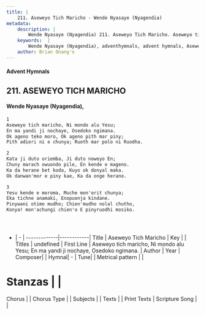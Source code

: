 ```yaml
---
title: |
    211. Aseweyo Tich Maricho - Wende Nyasaye (Nyagendia)
metadata:
    description: |
        Wende Nyasaye (Nyagendia) 211. Aseweyo Tich Maricho. Aseweyo tich maricho, Ni mondo alu Yesu; En ma yandi ji nochaye, Osedoko ngimana. Ok ageno teko moro, Ok ageno pith mar piny; Pith adieri ni e chunya; Ruoth mar polo ni Ruodha.  
    keywords:  |
        Wende Nyasaye (Nyagendia), adventhymnals, advent hymnals, Aseweyo Tich Maricho, Aseweyo tich maricho, Ni mondo alu Yesu; En ma yandi ji nochaye, Osedoko ngimana.. 
    author: Brian Onang'o
---
```


#### Advent Hymnals
## 211. ASEWEYO TICH MARICHO
####  Wende Nyasaye (Nyagendia),

```txt
1
Aseweyo tich maricho, Ni mondo alu Yesu;
En ma yandi ji nochaye, Osedoko ngimana.
Ok ageno teko moro, Ok ageno pith mar piny;
Pith adieri ni e chunya; Ruoth mar polo ni Ruodha.

2
Kata ji duto oriemba, Ji duto noweyo En;
Chuny marach owuondo pile, En kende e mageno.
Ka da herane bet koda, Kuyo ok donyal maka.
Ok danwan'mor e piny kae, Ka da onge herano.

3
Yesu kende e moroma, Muche mon'orit chunya;
Eka tichne anamaki, Enopuonja kindane.
Pinywani otimo mudho; Chien'mudho nolal chutho,
Konya! mon'achungi chien'o E pinyruodhi mosiko.





```

- |   -  |
-------------|------------|
Title | Aseweyo Tich Maricho |
Key |  |
Titles | undefined |
First Line | Aseweyo tich maricho, Ni mondo alu Yesu; En ma yandi ji nochaye, Osedoko ngimana. |
Author | 
Year | 
Composer| |
Hymnal|  - |
Tune|  |
Metrical pattern | |
# Stanzas |  |
Chorus |  |
Chorus Type |  |
Subjects | |
Texts |  |
Print Texts | 
Scripture Song |  |
    
